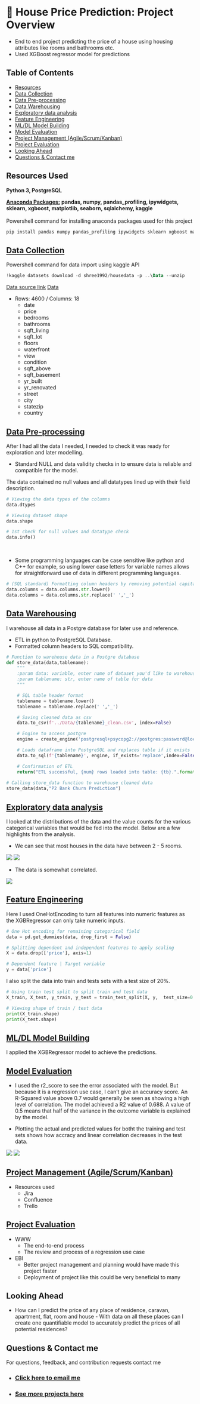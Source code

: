 # 🏡 House Price Prediction: Project Overview
* End to end project predicting the price of a house using housing attributes like rooms and bathrooms etc.
* Used XGBoost regressor model for predictions 

## Table of Contents 
*   [Resources](#resources)<br>
*   [Data Collection](#DataCollection)<br>
*   [Data Pre-processing](#DataPre-processing)<br>
*   [Data Warehousing](#DataWarehousing)<br>
*   [Exploratory data analysis](#EDA)<br>
*   [Feature Engineering](#FeatEng)<br>
*   [ML/DL Model Building](#ModelBuild)<br>
*   [Model Evaluation](#ModelEval)<br>
*   [Project Management (Agile/Scrum/Kanban)](#Prjmanage)<br>
*   [Project Evaluation](#PrjEval)<br>
*   [Looking Ahead](#Lookahead)<br>
*   [Questions & Contact me](#Lookahead)<br>

<a name="resources"></a>  

## Resources Used
**Python 3, PostgreSQL** 

[**Anaconda Packages:**](requirements.txt) **pandas, numpy, pandas_profiling, ipywidgets, sklearn, xgboost, matplotlib, seaborn, sqlalchemy, kaggle** <br><br>
Powershell command for installing anaconda packages used for this project  
```powershell
pip install pandas numpy pandas_profiling ipywidgets sklearn xgboost matplotlib seaborn sqlalchemy kaggle psycopg2 ipykernel
```
<a name="DataCollection"></a>  

## [Data Collection](Code/P5_Code.ipynb)
Powershell command for data import using kaggle API <br>
```powershell
!kaggle datasets download -d shree1992/housedata -p ..\Data --unzip 
```
[Data source link](https://www.kaggle.com/shree1992/housedata)
[Data](Data/data.csv)
*  Rows: 4600 / Columns: 18
    *  date           
    *  price          
    *  bedrooms       
    *  bathrooms      
    *  sqft_living    
    *  sqft_lot       
    *  floors         
    *  waterfront     
    *  view           
    *  condition      
    *  sqft_above     
    *  sqft_basement  
    *  yr_built       
    *  yr_renovated   
    *  street         
    *  city           
    *  statezip       
    *  country        
          
                     

<a name="DataPre-processing"></a>  

## [Data Pre-processing](Code/P5_Code.ipynb)
After I had all the data I needed, I needed to check it was ready for exploration and later modelling.   
*   Standard NULL and data validity checks in to ensure data is reliable and compatible for the model.  

The data contained no null values and all datatypes lined up with their field description. <br>

```python
# Viewing the data types of the columns
data.dtypes

# Viewing dataset shape
data.shape

# 1st check for null values and datatype check 
data.info()
```

<br>

*   Some programming languages can be case sensitive like python and C++ for example, so using lower case letters for variable names allows for straightforward use of data in different programming languages.<br>

```python
# (SQL standard) Formatting column headers by removing potential capital letters and spaces in column headers 
data.columns = data.columns.str.lower()
data.columns = data.columns.str.replace(' ','_')
```

<a name="DataWarehousing"></a>

## [Data Warehousing](Code/P5_Code.ipynb)
I warehouse all data in a Postgre database for later use and reference.

*   ETL in python to PostgreSQL Database.
*   Formatted column headers to SQL compatibility. 


```python 
# Function to warehouse data in a Postgre database 
def store_data(data,tablename):
    """
    :param data: variable, enter name of dataset you'd like to warehouse
    :param tablename: str, enter name of table for data 
    """

    # SQL table header format
    tablename = tablename.lower()
    tablename = tablename.replace(' ','_')

    # Saving cleaned data as csv
    data.to_csv(f'../Data/{tablename}_clean.csv', index=False)

    # Engine to access postgre
    engine = create_engine('postgresql+psycopg2://postgres:password@localhost:5432/projectsdb')

    # Loads dataframe into PostgreSQL and replaces table if it exists
    data.to_sql(f'{tablename}', engine, if_exists='replace',index=False)

    # Confirmation of ETL 
    return("ETL successful, {num} rows loaded into table: {tb}.".format(num=len(data.iloc[:,0]), tb=tablename))
 
# Calling store_data function to warehouse cleaned data
store_data(data,"P2 Bank Churn Prediction")
```

<a name="EDA"></a>  

## [Exploratory data analysis](Code/P7_Code.ipynb) 
I looked at the distributions of the data and the value counts for the various categorical variables that would be fed into the model. Below are a few highlights from the analysis.

* We can see that most houses in the data have between 2 - 5 rooms. 
<img src="images/categoricalfeatures_countdistrib.png" />
<img src="images/categoricalfeatures_distrib.png" />

*   The data is somewhat correlated.
<img src="images/correlation.png" />


<a name="FeatEng"></a>  

## [Feature Engineering](Code/P2_Code.ipynb) 
Here I used OneHotEncoding to turn all features into numeric features as the XGBRegressor can only take numeric inputs. 

```python
# One Hot encoding for remaining categorical field 
data = pd.get_dummies(data, drop_first = False)

# Splitting dependent and independent features to apply scaling
X = data.drop(['price'], axis=1)

# Dependent feature | Target variable 
y = data['price']
```

I also split the data into train and tests sets with a test size of 20%.

```python
# Using train test split to split train and test data 
X_train, X_test, y_train, y_test = train_test_split(X, y,  test_size=0.20, random_state=23, shuffle=True)

# Viewing shape of train / test data
print(X_train.shape)
print(X_test.shape)
```


<a name="ModelBuild"></a> 

## [ML/DL Model Building](Code/P11_Code.ipynb)

I applied the XGBRegressor model to achieve the predictions. 


<a name="ModelEval"></a> 

## [Model Evaluation](Code/P4_Code.ipynb)
*   I used the r2_score to see the error associated with the model. But because it is a regression use case, I can’t give an accuracy score. 
An R-Squared value above 0.7 would generally be seen as showing a high level of correlation. The model achieved a R2 value of 0.688.
A value of 0.5 means that half of the variance in the outcome variable is explained by the model.

*   Plotting the actual and predicted values for botht the training and test sets shows how accracy and linear correlation decreases in the test data. 
<img src="images/trainevaluation.png" />
<img src="images/testevaluation.png" />


<a name="Prjmanage"></a> 

## [Project Management (Agile/Scrum/Kanban)](https://www.atlassian.com/software/jira)
* Resources used
    * Jira
    * Confluence
    * Trello 

<a name="PrjEval"></a> 

## [Project Evaluation]() 
*   WWW
    *   The end-to-end process
    *   The review and process of a regression use case 
*   EBI 
    *   Better project management and planning would have made this project faster
    *   Deployment of project like this could be very beneficial to many 

<a name="Lookahead"></a> 

## Looking Ahead
*   How can I predict the price of any place of residence, caravan, apartment, flat, room and house - With data on all these places can I create one quantifiable model to accurately predict the prices of all potential residences? 

<a name="Questions"></a> 

## Questions & Contact me
For questions, feedback, and contribution requests contact me
* ### [Click here to email me](mailto:contactmattithyahu@gmail.com) 
* ### [See more projects here](https://mattithyahudata.github.io/)

 


